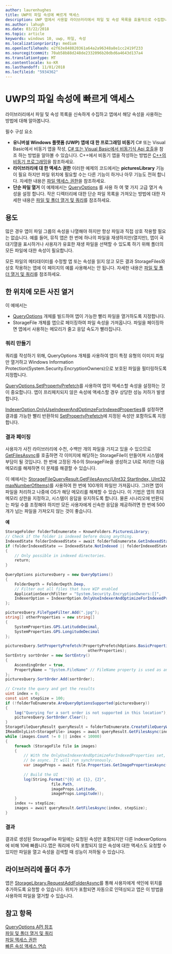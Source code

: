 ```yaml
---
author: laurenhughes
title: UWP의 파일 속성에 빠르게 액세스
description: UWP 앱에서 사용할 라이브러리에서 파일 및 속성 목록을 효율적으로 수집합니다.
ms.author: lahugh
ms.date: 03/22/2018
ms.topic: article
keywords: windows 10, uwp, 파일, 속성
ms.localizationpriority: medium
ms.openlocfilehash: e2f63e848820361a64a2a96348a8e1cc2419f233
ms.sourcegitcommit: 70ab58b88d248de2332096b20dbd6a4643d137a4
ms.translationtype: MT
ms.contentlocale: ko-KR
ms.lasthandoff: 11/01/2018
ms.locfileid: "5934362"
---
```

# <a name="fast-access-to-file-properties-in-uwp"></a>UWP의 파일 속성에 빠르게 액세스 

라이브러리에서 파일 및 속성 목록을 신속하게 수집하고 앱에서 해당 속성을 사용하는 방법에 대해 알아봅니다.  

필수 구성 요소 
- **유니버설 Windows 플랫폼 (UWP) 앱에 대 한 프로그래밍 비동기**  C# 또는 Visual Basic에서 비동기 앱을 작성, [C# 또는 Visual Basic에서 비동기식 Api 호출](https://docs.microsoft.com/windows/uwp/threading-async/call-asynchronous-apis-in-csharp-or-visual-basic)을 참조 하는 방법을 알아볼 수 있습니다.     C++에서 비동기 앱을 작성하는 방법은 [C++의 비동기 프로그래밍](https://docs.microsoft.com/windows/uwp/threading-async/asynchronous-programming-in-cpp-universal-windows-platform-apps)을 참조하세요. 
- **라이브러리에 대 한 액세스 권한**  이러한 예제의 코드에서는 **picturesLibrary** 기능이 필요 하지만 파일 위치에 필요할 수는 다른 기능이 하거나 아무 기능도 전혀 합니다. 자세한 내용은 [파일 액세스 권한](https://docs.microsoft.com/windows/uwp/files/file-access-permissions)을 참조하세요. 
- **단순 파일 열거**  이 예제에서는 [QueryOptions](https://docs.microsoft.com/uwp/api/Windows.Storage.Search.QueryOptions) 를 사용 하 여 몇 가지 고급 열거 속성을 설정 합니다. 작은 디렉터리에 대한 단순 파일 목록을 가져오는 방법에 대한 자세한 내용은 [파일 및 폴더 열거 및 쿼리](https://docs.microsoft.com/windows/uwp/files/quickstart-listing-files-and-folders)를 참조하세요. 

## <a name="usage"></a>용도  
많은 경우 앱이 파일 그룹의 속성을 나열해야 하지만 항상 파일과 직접 상호 작용할 필요는 없습니다. 예를 들어, 뮤직 앱은 한 번에 하나의 파일을 재생하지만(열지만), 앱이 곡 대기열을 표시하거나 사용자가 유효한 재생 파일을 선택할 수 있도록 하기 위해 폴더의 모든 파일에 대한 속성이 필요합니다. 

모든 파일의 메타데이터를 수정할 앱 또는 속성을 읽지 않고 모든 결과 StorageFiles와 상호 작용하는 앱에 이 페이지의 예를 사용해서는 안 됩니다. 자세한 내용은 [파일 및 폴더 열거 및 쿼리](https://docs.microsoft.com/windows/uwp/files/quickstart-listing-files-and-folders)를 참조하세요. 

## <a name="enumerate-all-the-pictures-in-a-location"></a>한 위치에 모든 사진 열거 
이 예에서는
-  [QueryOptions](https://docs.microsoft.com/uwp/api/Windows.Storage.Search.QueryOptions) 개체를 빌드하여 앱이 가능한 빨리 파일을 열거하도록 지정합니다.
-  StorageFile 개체를 앱으로 페이징하여 파일 속성을 가져옵니다. 파일을 페이징하면 앱에서 사용하는 메모리가 줄고 응답 속도가 빨라집니다.

### <a name="creating-the-query"></a>쿼리 만들기 
쿼리를 작성하기 위해, QueryOptions 개체를 사용하여 앱이 특정 유형의 이미지 파일만 열거하고 Windows Information Protection(System.Security.EncryptionOwners)으로 보호된 파일을 필터링하도록 지정합니다. 

[QueryOptions.SetPropertyPrefetch](https://docs.microsoft.com/uwp/api/windows.storage.search.queryoptions.setpropertyprefetch)를 사용하여 앱이 액세스할 속성을 설정하는 것이 중요합니다. 앱이 프리페치되지 않은 속성에 액세스할 경우 상당한 성능 저하가 발생합니다.

[IndexerOption.OnlyUseIndexerAndOptimzeForIndexedProperties](https://docs.microsoft.com/uwp/api/Windows.Storage.Search.IndexerOption)를 설정하면 결과를 가능한 빨리 반환하되 [SetPropertyPrefetch](https://docs.microsoft.com/uwp/api/windows.storage.search.queryoptions.setpropertyprefetch)에 지정된 속성만 포함하도록 지정합니다. 

### <a name="paging-in-the-results"></a>결과 페이징 
사용자가 사진 라이브러리에 수천, 수백만 개의 파일을 가지고 있을 수 있으므로 [GetFilesAsync](https://docs.microsoft.com/uwp/api/windows.storage.search.storagefilequeryresult.getfilesasync)를 호출하면 각 이미지에 해당하는 StorageFile이 만들어져 시스템에 부담이 될 것입니다. 한 번에 고정된 개수의 StorageFile을 생성하고 UI로 처리한 다음 메모리를 해제하면 이 문제를 해결할 수 있습니다. 

이 예에서는 [StorageFileQueryResult.GetFilesAsync(UInt32 StartIndex, UInt32 maxNumberOfItems)](https://docs.microsoft.com/uwp/api/windows.storage.search.storagefilequeryresult.getfilesasync)를 사용하여 한 번에 100개의 파일만 가져옵니다. 그러면 앱이 파일을 처리하고 나중에 OS가 해당 메모리를 해제할 수 있습니다. 이 기법은 앱의 최대 메모리 상한을 지정하고, 시스템이 응답을 유지하도록 합니다. 물론 시나리오에 반환되는 파일 수를 조정해야 하지만 모든 사용자에게 신속한 응답을 제공하려면 한 번에 500개가 넘는 파일을 가져오지 않는 것이 좋습니다.


**예**  
```csharp
StorageFolder folderToEnumerate = KnownFolders.PicturesLibrary; 
// Check if the folder is indexed before doing anything. 
IndexedState folderIndexedState = await folderToEnumerate.GetIndexedStateAsync(); 
if (folderIndexedState == IndexedState.NotIndexed || folderIndexedState == IndexedState.Unknown) 
{ 
    // Only possible in indexed directories.  
    return; 
} 
 
QueryOptions picturesQuery = new QueryOptions() 
{ 
    FolderDepth = FolderDepth.Deep, 
    // Filter out all files that have WIP enabled
    ApplicationSearchFilter = "System.Security.EncryptionOwners:[]", 
    IndexerOption = IndexerOption.OnlyUseIndexerAndOptimizeForIndexedProperties 
}; 

picturesQuery.FileTypeFilter.Add(".jpg"); 
string[] otherProperties = new string[] 
{ 
    SystemProperties.GPS.LatitudeDecimal, 
    SystemProperties.GPS.LongitudeDecimal 
}; 
 
picturesQuery.SetPropertyPrefetch(PropertyPrefetchOptions.BasicProperties | PropertyPrefetchOptions.ImageProperties, 
                                    otherProperties); 
SortEntry sortOrder = new SortEntry() 
{ 
    AscendingOrder = true, 
    PropertyName = "System.FileName" // FileName property is used as an example. Any property can be used here.  
}; 
picturesQuery.SortOrder.Add(sortOrder); 
 
// Create the query and get the results 
uint index = 0; 
const uint stepSize = 100; 
if (!folderToEnumerate.AreQueryOptionsSupported(picturesQuery)) 
{ 
    log("Querying for a sort order is not supported in this location"); 
    picturesQuery.SortOrder.Clear(); 
} 
StorageFileQueryResult queryResult = folderToEnumerate.CreateFileQueryWithOptions(picturesQuery); 
IReadOnlyList<StorageFile> images = await queryResult.GetFilesAsync(index, stepSize); 
while (images.Count != 0 || index < 10000) 
{ 
    foreach (StorageFile file in images) 
    { 
        // With the OnlyUseIndexerAndOptimizeForIndexedProperties set, this won't  
        // be async. It will run synchronously. 
        var imageProps = await file.Properties.GetImagePropertiesAsync(); 
 
        // Build the UI 
        log(String.Format("{0} at {1}, {2}", 
                    file.Path, 
                    imageProps.Latitude, 
                    imageProps.Longitude)); 
    } 
    index += stepSize; 
    images = await queryResult.GetFilesAsync(index, stepSize); 
} 
```

### <a name="results"></a>결과 
결과로 생성된 StorageFile 파일에는 요청된 속성만 포함되지만 다른 IndexerOptions에 비해 10배 빠릅니다.앱은 쿼리에 아직 포함되지 않은 속성에 대한 액세스도 요청할 수 있지만 파일을 열고 속성을 검색할 때 성능이 저하될 수 있습니다.  

## <a name="adding-folders-to-libraries"></a>라이브러리에 폴더 추가 
앱은 [StorageLibrary.RequestAddFolderAsync](https://docs.microsoft.com/uwp/api/Windows.Storage.StorageLibrary.RequestAddFolderAsync)를 통해 사용자에게 색인에 위치를 추가하도록 요청할 수 있습니다. 위치가 포함되면 자동으로 인덱싱되고 앱은 이 방법을 사용하여 파일을 열거할 수 있습니다.
 
## <a name="see-also"></a>참고 항목
[QueryOptions API 참조](https://docs.microsoft.com/uwp/api/windows.storage.search.queryoptions)  
[파일 및 폴더 열거 및 쿼리](https://docs.microsoft.com/windows/uwp/files/quickstart-listing-files-and-folders)  
[파일 액세스 권한](https://docs.microsoft.com/windows/uwp/files/file-access-permissions)  
[빠른 속성 액세스 연습](https://blogs.msdn.microsoft.com/adamdwilson/2017/12/20/fast-file-enumeration-with-partially-initialized-storagefiles/)
 
 
